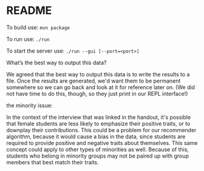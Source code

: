 # README
To build use:
`mvn package`

To run use:
`./run`

To start the server use:
`./run --gui [--port=<port>]`


What’s the best way to output this data?

We agreed that the best way to output this data is to write the results to a file. Once the results are generated, we'd want them to be permanent somewhere so we can go back and look at it for reference later on. (We did not have time to do this, though, so they just print in our REPL interface!)

the minority issue:

In the context of the interview that was linked in the handout, it's possible that female students are less likely to emphasize their positive traits, or to downplay their contributions. This could be a problem for our recommender algorithm, because it would cause a bias in the data, since students are required to provide positive and negative traits about themselves. This same concept could apply to other types of minorities as well. Because of this, students who belong in minority groups may not be paired up with group members that best match their traits.